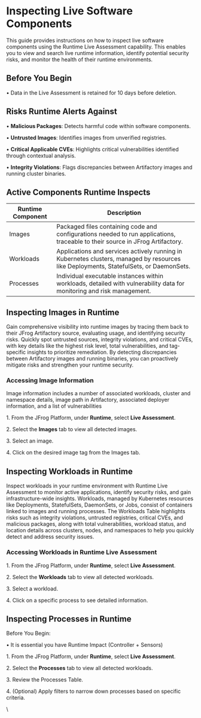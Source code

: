 # Inspecting Live Software Components

This guide provides instructions on how to inspect live software components using the Runtime Live Assessment capability. This enables you to view and search live runtime information, identify potential security risks, and monitor the health of their runtime environments.&#x20;

## Before You Begin&#x20;

• Data in the Live Assessment is retained for 10 days before deletion.&#x20;

## Risks Runtime Alerts Against

• **Malicious Packages**: Detects harmful code within software components.&#x20;

• **Untrusted Images**: Identifies images from unverified registries.&#x20;

• **Critical Applicable CVEs**: Highlights critical vulnerabilities identified through contextual analysis.&#x20;

• **Integrity Violations**: Flags discrepancies between Artifactory images and running cluster binaries.&#x20;

## Active Components Runtime Inspects

| Runtime Component | Description                                                                                                                             |
| ----------------- | --------------------------------------------------------------------------------------------------------------------------------------- |
| Images            | Packaged files containing code and configurations needed to run applications, traceable to their source in JFrog Artifactory.           |
| Workloads         | Applications and services actively running in Kubernetes clusters, managed by resources like Deployments, StatefulSets, or DaemonSets.  |
|  Processes        | Individual executable instances within workloads, detailed with vulnerability data for monitoring and risk management.                  |

## Inspecting Images in Runtime&#x20;

Gain comprehensive visibility into runtime images by tracing them back to their JFrog Artifactory source, evaluating usage, and identifying security risks. Quickly spot untrusted sources, integrity violations, and critical CVEs, with key details like the highest risk level, total vulnerabilities, and tag-specific insights to prioritize remediation. By detecting discrepancies between Artifactory images and running binaries, you can proactively mitigate risks and strengthen your runtime security.&#x20;

### Accessing Image Information&#x20;

Image information includes a number of associated workloads, cluster and namespace details, image path in Artifactory, associated deployer information, and a list of vulnerabilities&#x20;

1\. From the JFrog Platform, under **Runtime**, select **Live Assessment**.&#x20;

2\. Select the **Images** tab to view all detected images.&#x20;

3\. Select an image.&#x20;

4\. Click on the desired image tag from the Images tab.&#x20;

## Inspecting Workloads in Runtime&#x20;

Inspect workloads in your runtime environment with Runtime Live Assessment to monitor active applications, identify security risks, and gain infrastructure-wide insights. Workloads, managed by Kubernetes resources like Deployments, StatefulSets, DaemonSets, or Jobs, consist of containers linked to images and running processes. The Workloads Table highlights risks such as integrity violations, untrusted registries, critical CVEs, and malicious packages, along with total vulnerabilities, workload status, and location details across clusters, nodes, and namespaces to help you quickly detect and address security issues.&#x20;

### Accessing Workloads in Runtime Live Assessment&#x20;

1\. From the JFrog Platform, under **Runtime**, select **Live Assessment**.&#x20;

2\. Select the **Workloads** tab to view all detected workloads.&#x20;

3\. Select a workload.&#x20;

4\. Click on a specific process to see detailed information.&#x20;

## Inspecting Processes in Runtime&#x20;

Before You Begin:

• It is essential you have Runtime Impact (Controller + Sensors)&#x20;

1\. From the JFrog Platform, under **Runtime**, select **Live Assessment**.&#x20;

2\. Select the **Processes** tab to view all detected workloads.&#x20;

3\. Review the Processes Table.&#x20;

4\. (Optional) Apply filters to narrow down processes based on specific criteria.&#x20;

\
